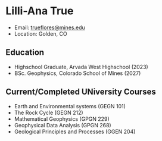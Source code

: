 # Lilli-Ana True 
- Email: trueflores@mines.edu
- Location: Golden, CO

## Education 
- Highschool Graduate, Arvada West Highschool (2023)
- BSc. Geophysics, Colorado School of Mines (2027)

## Current/Completed UNiversity Courses
- Earth and Environmental systems (GEGN 101)
- The Rock Cycle (GEGN 212)
- Mathematical Geophysics (GPGN 229)
- Geophysical Data Analysis (GPGN 268)
- Geological Principles and Processes (GGEN 204)

